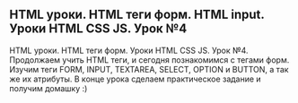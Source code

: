 ## HTML уроки. HTML теги форм. HTML input. Уроки HTML CSS JS. Урок №4

HTML уроки. HTML теги форм. Уроки HTML CSS JS. Урок №4. Продолжаем учить HTML теги, и сегодня познакомимся с тегами форм. Изучим теги FORM, INPUT, TEXTAREA, SELECT, OPTION и BUTTON, а так же их атрибуты. В конце урока сделаем практическое задание и получим домашку :)
